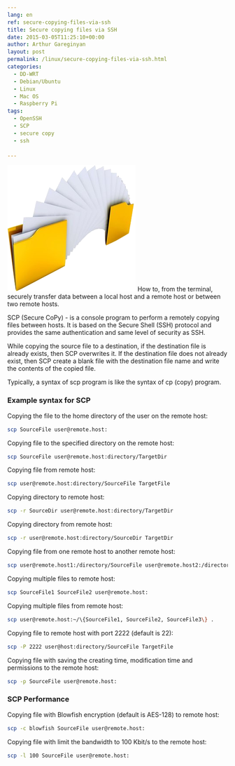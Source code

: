 ```yaml
---
lang: en
ref: secure-copying-files-via-ssh
title: Secure copying files via SSH
date: 2015-03-05T11:25:10+00:00
author: Arthur Gareginyan
layout: post
permalink: /linux/secure-copying-files-via-ssh.html
categories:
  - DD-WRT
  - Debian/Ubuntu
  - Linux
  - Mac OS
  - Raspberry Pi
tags:
  - OpenSSH
  - SCP
  - secure copy
  - ssh

---
```


![thumb](/images/thumbnail/copy-files.png)
How to, from the terminal, securely transfer data between a local host and a remote host or between two remote hosts.


SCP (Secure CoPy) - is a console program to perform a remotely copying files between hosts. It is based on the Secure Shell (SSH) protocol and provides the same authentication and same level of security as SSH.

While copying the source file to a destination, if the destination file is already exists, then SCP overwrites it. If the destination file does not already exist, then SCP create a blank file with the destination file name and write the contents of the copied file.

Typically, a syntax of scp program is like the syntax of cp (copy) program.


### Example syntax for SCP

Copying the file to the home directory of the user on the remote host:

```sh
scp SourceFile user@remote.host:
```

Copying file to the specified directory on the remote host:

```sh
scp SourceFile user@remote.host:directory/TargetDir
```

Copying file from remote host:

```sh
scp user@remote.host:directory/SourceFile TargetFile
```

Copying directory to remote host:

```sh
scp -r SourceDir user@remote.host:directory/TargetDir
```

Copying directory from remote host:

```sh
scp -r user@remote.host:directory/SourceDir TargetDir
```

Copying file from one remote host to another remote host:

```sh
scp user@remote.host1:/directory/SourceFile user@remote.host2:/directory/
```

Copying multiple files to remote host:

```sh
scp SourceFile1 SourceFile2 user@remote.host:
```

Copying multiple files from remote host:

```sh
scp user@remote.host:~/\{SourceFile1, SourceFile2, SourceFile3\} .
```

Copying file to remote host with port 2222 (default is 22):

```sh
scp -P 2222 user@host:directory/SourceFile TargetFile
```

Copying file with saving the creating time, modification time and permissions to the remote host:

```sh
scp -p SourceFile user@remote.host:
```


### SCP Performance

Copying file with Blowfish encryption (default is AES-128) to remote host:

```sh
scp -c blowfish SourceFile user@remote.host:
```

Copying file with limit the bandwidth to 100 Kbit/s to the remote host:

```sh
scp -l 100 SourceFile user@remote.host:
```
